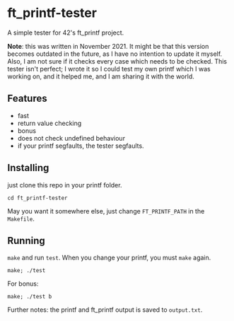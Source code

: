 # ft_printf-tester
A simple tester for 42's ft_printf project.

**Note**: this was written in November 2021. It might be that this version becomes outdated in the future, as I have no intention to update it myself.
Also, I am not sure if it checks every case which needs to be checked. This tester isn't perfect; I wrote it so I could test my own printf which I was working on, and it helped me, and I am sharing it with the world.


## Features
 - fast
 - return value checking
 - bonus
 - does not check undefined behaviour
 - if your printf segfaults, the tester segfaults.

## Installing
just clone this repo in your printf folder.
```git clone https://github.com/joppiesaus/ft_printf-tester;
cd ft_printf-tester
```
May you want it somewhere else, just change `FT_PRINTF_PATH` in the `Makefile`.

## Running
`make` and run `test`. When you change your printf, you must `make` again.
```
make; ./test
```

For bonus:
```
make; ./test b
```

Further notes: the printf and ft_printf output is saved to `output.txt`.
